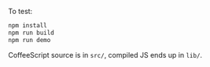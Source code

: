 To test:

```sh
npm install
npm run build
npm run demo
```

CoffeeScript source is in `src/`, compiled JS ends up in `lib/`.
